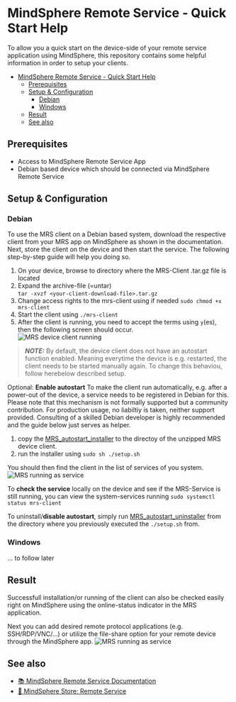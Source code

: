 # MindSphere Remote Service - Quick Start Help
To allow you a quick start on the device-side of your remote service application using MindSphere, this repository contains some helpful information in order to setup your clients. 
<!-- Insert an example image -->
<!-- ![image](./doc/example.png) -->

- [MindSphere Remote Service - Quick Start Help](#mindsphere-remote-service---quick-start-help)
  - [Prerequisites](#prerequisites)
  - [Setup & Configuration](#setup--configuration)
    - [Debian](#debian)
    - [Windows](#windows)
  - [Result](#result)
  - [See also](#see-also)

## Prerequisites
- Access to MindSphere Remote Service App
- Debian based device which should be connected via MindSphere Remote Service

## Setup & Configuration

### Debian
To use the MRS client on a Debian based system, download the respective client from your MRS app on MindSphere as shown in the documentation. Next, store the client on the device and then start the service. The following step-by-step guide will help you doing so.

1. On your device, browse to directory where the MRS-Client .tar.gz file is located
2. Expand the archive-file (=untar)  
    ```tar -xvzf <your-client-download-file>.tar.gz```  
3. Change access rights to the mrs-client using if needed
    ```sudo chmod +x mrs-client```
4. Start the client using ```./mrs-client```
5. After the client is running, you need to accept the terms using ```y```(es), then the following screen should occur.  
   ![MRS device client running](/doc/MRS_running.png) 

> **_NOTE:_**  By default, the device client does not have an autostart function enabled. Meaning everytime the device is e.g. restarted, the client needs to be started manually again. 
> To change this behaviou, follow herebelow described setup. 

Optional: **Enable autostart**
To make the client run automatically, e.g. after a power-out of the device, a service needs to be registered in Debian for this. 
Please note that this mechanism is not formally supported but a community contribution. For production usage, no liabiltiy is taken, neither support provided. Consulting of a skilled Debian developer is highly recommended and the guide below just serves as helper. 
1) copy the [MRS_autostart_installer](/resources/setup.sh) to the directoy of the unzipped MRS device client. 
2) run the installer using ```sudo sh ./setup.sh```

You should then find the client in the list of services of you system. 
![MRS running as service](/doc/MRS_client_as-Service.png)

To **check the service** locally on the device and see if the MRS-Service is still running, you can view the system-services running ```sudo systemctl status mrs-client```

To uninstall/**disable autostart**, simply run [MRS_autostart_uninstaller](/resources/uninstall.sh) from the directory where you previously executed the ```./setup.sh``` from. 

### Windows  
... to follow later

## Result
Successfull installation/or running of the client can also be checked easily right on MindSphere using the online-status indicator in the MRS application. 

Next you can add desired remote protocol applications (e.g. SSH/RDP/VNC/...) or utilize the file-share option for your remote device through the MindSphere app.
![MRS running as service](/doc/MRS_device_view_ONLINE.png)


## See also
- [:books: MindSphere Remote Service Documentation](https://documentation.mindsphere.io/MindSphere/apps/mrs-overview/mrs-overview.html) 
- [:shopping_cart: MindSphere Store: Remote Service](https://www.dex.siemens.com/mindsphere/step-4-book-apps-and-extras/remote-services) 


